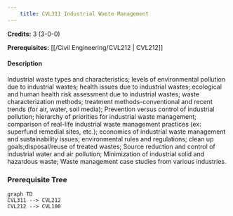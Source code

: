```yaml
---
    title: CVL311 Industrial Waste Management
---
```

**Credits:** 3 (3-0-0)



**Prerequisites:** [[/Civil Engineering/CVL212 | CVL212]]

#### Description 
Industrial waste types and characteristics; levels of environmental pollution due to industrial wastes; health issues due to industrial wastes; ecological and human health risk assessment due to industrial wastes; waste characterization methods; treatment methods-conventional and recent trends (for air, water, soil media); Prevention versus control of industrial pollution; hierarchy of priorities for industrial waste management; comparison of real-life industrial waste management practices (ex: superfund remedial sites, etc.); economics of industrial waste management and sustainability issues; environmental rules and regulations; clean up goals;disposal/reuse of treated wastes; Source reduction and control of industrial water and air pollution; Minimization of industrial solid and hazardous waste; Waste management case studies from various industries.

### Prerequisite Tree

```mermaid
graph TD
CVL311 --> CVL212
CVL212 --> CVL100
```